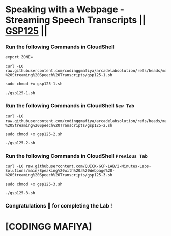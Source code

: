 # Speaking with a Webpage - Streaming Speech Transcripts || [GSP125](https://www.cloudskillsboost.google/focuses/676?parent=catalog) ||

### Run the following Commands in CloudShell

```
export ZONE=
```
```
curl -LO raw.githubusercontent.com/codinggmafiya/arcadelabsolution/refs/heads/main/Speaking%20with%20a%20Webpage%20-%20Streaming%20Speech%20Transcripts/gsp125-1.sh

sudo chmod +x gsp125-1.sh

./gsp125-1.sh
```

### Run the following Commands in CloudShell `New Tab`

```
curl -LO raw.githubusercontent.com/codinggmafiya/arcadelabsolution/refs/heads/main/Speaking%20with%20a%20Webpage%20-%20Streaming%20Speech%20Transcripts/gsp125-2.sh

sudo chmod +x gsp125-2.sh

./gsp125-2.sh
```

### Run the following Commands in CloudShell `Previous Tab`

```
curl -LO raw.githubusercontent.com/QUICK-GCP-LAB/2-Minutes-Labs-Solutions/main/Speaking%20with%20a%20Webpage%20-%20Streaming%20Speech%20Transcripts/gsp125-3.sh

sudo chmod +x gsp125-3.sh

./gsp125-3.sh
```

### Congratulations 🎉 for completing the Lab !

# [CODINGG MAFIYA]
